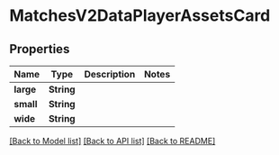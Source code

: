 # MatchesV2DataPlayerAssetsCard

## Properties

Name | Type | Description | Notes
------------ | ------------- | ------------- | -------------
**large** | **String** |  | 
**small** | **String** |  | 
**wide** | **String** |  | 

[[Back to Model list]](../README.md#documentation-for-models) [[Back to API list]](../README.md#documentation-for-api-endpoints) [[Back to README]](../README.md)


